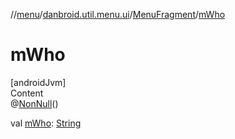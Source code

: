 //[menu](../../index.md)/[danbroid.util.menu.ui](../index.md)/[MenuFragment](index.md)/[mWho](m-who.md)



# mWho  
[androidJvm]  
Content  
@[NonNull](https://developer.android.com/reference/kotlin/androidx/annotation/NonNull.html)()  
  
val [mWho](m-who.md): [String](https://kotlinlang.org/api/latest/jvm/stdlib/kotlin/-string/index.html)  



